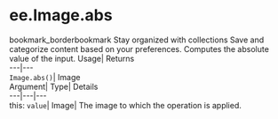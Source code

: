  
#  ee.Image.abs 
bookmark_borderbookmark Stay organized with collections  Save and categorize content based on your preferences. 
Computes the absolute value of the input. 
Usage| Returns  
---|---  
`Image.abs()`| Image  
Argument| Type| Details  
---|---|---  
this: `value`| Image| The image to which the operation is applied.  
